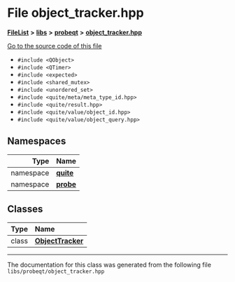 

# File object\_tracker.hpp



[**FileList**](files.md) **>** [**libs**](dir_6719ab1f1f7655efc2fa43f7eb574fd1.md) **>** [**probeqt**](dir_22ab9f3959c1273824a5221c73ee839d.md) **>** [**object\_tracker.hpp**](object__tracker_8hpp.md)

[Go to the source code of this file](object__tracker_8hpp_source.md)



* `#include <QObject>`
* `#include <QTimer>`
* `#include <expected>`
* `#include <shared_mutex>`
* `#include <unordered_set>`
* `#include <quite/meta/meta_type_id.hpp>`
* `#include <quite/result.hpp>`
* `#include <quite/value/object_id.hpp>`
* `#include <quite/value/object_query.hpp>`













## Namespaces

| Type | Name |
| ---: | :--- |
| namespace | [**quite**](namespacequite.md) <br> |
| namespace | [**probe**](namespacequite_1_1probe.md) <br> |


## Classes

| Type | Name |
| ---: | :--- |
| class | [**ObjectTracker**](classquite_1_1probe_1_1ObjectTracker.md) <br> |



















































------------------------------
The documentation for this class was generated from the following file `libs/probeqt/object_tracker.hpp`

